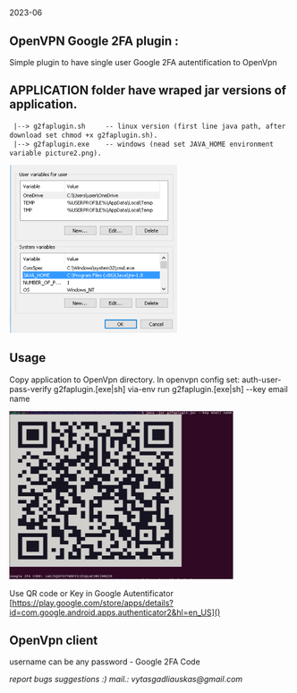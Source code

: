 # 
2023-06    
## OpenVPN Google 2FA plugin :

Simple plugin to have single user Google 2FA autentification to OpenVpn

## APPLICATION folder have wraped jar versions of application.
     |--> g2faplugin.sh     -- linux version (first line java path, after download set chmod +x g2faplugin.sh).
     |--> g2faplugin.exe    -- windows (nead set JAVA_HOME environment variable picture2.png). 
<img height="300" alt="picture2.png" src="picture2.png" width="300"/>

## Usage
Copy application to OpenVpn  directory.
In openvpn config set: auth-user-pass-verify g2faplugin.[exe|sh] via-env
run g2faplugin.[exe|sh] --key email name 

<img height="300" alt="picture1.png" src="picture1.png" width="400"/>


Use QR code or Key in Google Autentificator
[https://play.google.com/store/apps/details?id=com.google.android.apps.authenticator2&hl=en_US]()



## OpenVpn client
username can be any password - Google 2FA Code

_report bugs suggestions :)
mail.: vytasgadliauskas@gmail.com_



